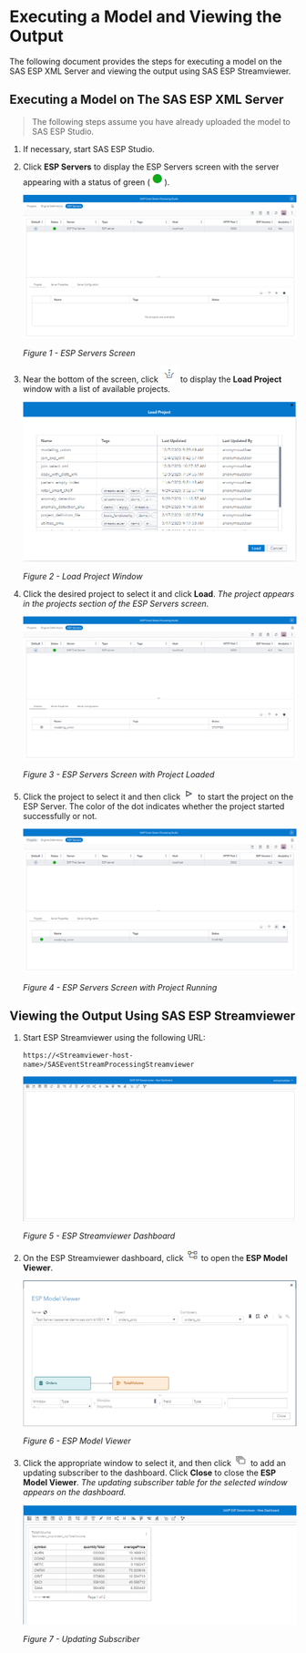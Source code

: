 # Executing a Model and Viewing the Output

The following document provides the steps for executing a model on the SAS ESP XML Server and viewing the output using SAS ESP Streamviewer.

## Executing a Model on The SAS ESP XML Server

> The following steps assume you have already uploaded the model to SAS ESP Studio.

1.	If necessary, start SAS ESP Studio.

2.	Click **ESP Servers** to display the ESP Servers screen with the server appearing with a status of green (<img src='../images/green_icon.png'>).

    <img src='../images/esp_servers.png'>

    _Figure 1 - ESP Servers Screen_

3.	Near the bottom of the screen, click <img src='../images/load_project_icon.png'> to display the **Load Project** window with a list of available projects.

    <img src='../images/load_project.png'>

    _Figure 2 - Load Project Window_

4.	Click the desired project to select it and click **Load**.
    _The project appears in the projects section of the ESP Servers screen._

    <img src='../images/esp_servers_project.png'>

    _Figure 3 - ESP Servers Screen with Project Loaded_

5.	Click the project to select it and then click <img src='../images/start_button.png'> to start the project on the ESP Server. The color of the dot indicates whether the project started successfully or not.
    
    <img src='../images/esp_servers_running.png'>

    _Figure 4 - ESP Servers Screen with Project Running_

## Viewing the Output Using SAS ESP Streamviewer

1.	Start ESP Streamviewer using the following URL:

    ~~~
    https://<Streamviewer-host-name>/SASEventStreamProcessingStreamviewer
    ~~~

    <img src='../images/streamviewer_dashboard.png'>

    _Figure 5 - ESP Streamviewer Dashboard_

2.	On the ESP Streamviewer dashboard, click <img src='../images/model_viewer_icon.png'> to open the **ESP Model Viewer**.

    <img src='../images/model_viewer.png'>

    _Figure 6 - ESP Model Viewer_

3.	Click the appropriate window to select it, and then click <img src='../images/updating_subscriber_icon.png'> to add an updating subscriber to the dashboard. Click **Close** to close the **ESP Model Viewer**.
_The updating subscriber table for the selected window appears on the dashboard._

    <img src='../images/streamviewer.png'>

    _Figure 7 - Updating Subscriber_

    